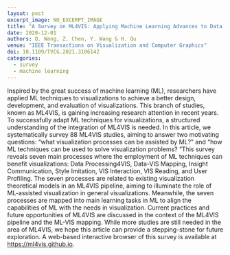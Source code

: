 ```yaml
---
layout: post
excerpt_image: NO_EXCERPT_IMAGE
title: "A Survey on ML4VIS: Applying Machine Learning Advances to Data Visualization"
date: 2020-12-01
authors: Q. Wang, Z. Chen, Y. Wang & H. Qu
venue: "IEEE Transactions on Visualization and Computer Graphics"
doi: 10.1109/TVCG.2021.3106142
categories:
  - survey
  - machine learning
---
```

Inspired by the great success of machine learning (ML), researchers have applied ML techniques to visualizations to achieve a better design, development, and evaluation of visualizations. This branch of studies, known as ML4VIS, is gaining increasing research attention in recent years. To successfully adapt ML techniques for visualizations, a structured understanding of the integration of ML4VIS is needed. In this article, we systematically survey 88 ML4VIS studies, aiming to answer two motivating questions: “what visualization processes can be assisted by ML?” and “how ML techniques can be used to solve visualization problems? ”This survey reveals seven main processes where the employment of ML techniques can benefit visualizations: Data Processing4VIS, Data-VIS Mapping, Insight Communication, Style Imitation, VIS Interaction, VIS Reading, and User Profiling. The seven processes are related to existing visualization theoretical models in an ML4VIS pipeline, aiming to illuminate the role of ML-assisted visualization in general visualizations. Meanwhile, the seven processes are mapped into main learning tasks in ML to align the capabilities of ML with the needs in visualization. Current practices and future opportunities of ML4VIS are discussed in the context of the ML4VIS pipeline and the ML-VIS mapping. While more studies are still needed in the area of ML4VIS, we hope this article can provide a stepping-stone for future exploration. A web-based interactive browser of this survey is available at https://ml4vis.github.io.
